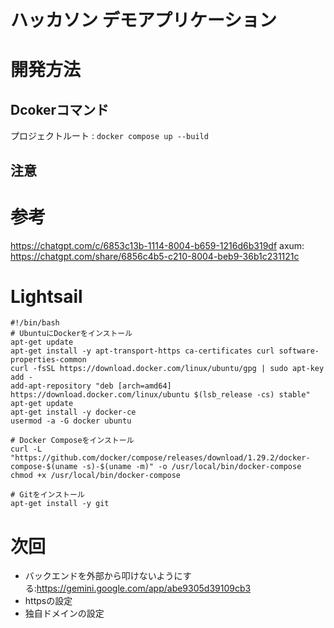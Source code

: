 # ハッカソン デモアプリケーション

# 開発方法
## Dcokerコマンド
プロジェクトルート : `docker compose up --build`
## 注意


# 参考
https://chatgpt.com/c/6853c13b-1114-8004-b659-1216d6b319df
axum: https://chatgpt.com/share/6856c4b5-c210-8004-beb9-36b1c231121c

# Lightsail
```
#!/bin/bash
# UbuntuにDockerをインストール
apt-get update
apt-get install -y apt-transport-https ca-certificates curl software-properties-common
curl -fsSL https://download.docker.com/linux/ubuntu/gpg | sudo apt-key add -
add-apt-repository "deb [arch=amd64] https://download.docker.com/linux/ubuntu $(lsb_release -cs) stable"
apt-get update
apt-get install -y docker-ce
usermod -a -G docker ubuntu

# Docker Composeをインストール
curl -L "https://github.com/docker/compose/releases/download/1.29.2/docker-compose-$(uname -s)-$(uname -m)" -o /usr/local/bin/docker-compose
chmod +x /usr/local/bin/docker-compose

# Gitをインストール
apt-get install -y git
```

# 次回
- バックエンドを外部から叩けないようにする:https://gemini.google.com/app/abe9305d39109cb3
- httpsの設定
- 独自ドメインの設定
